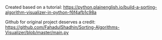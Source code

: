 Created based on a tutorial:
https://python.plainenglish.io/build-a-sorting-algorithm-visualizer-in-python-f6f4afb1c98a

Github for original project deserves a credit:
https://github.com/FahadulShadhin/Sorting-Algorithms-Visualizer/blob/master/main.py
